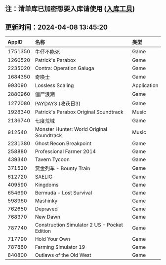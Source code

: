 ## 注：清单库已加密想要入库请使用 ([入库工具](https://github.com/BlankTMing/ManifestAutoUpdate/releases))

## 更新时间：2024-04-08 13:45:20
| AppID | 名称 | 类型  |
| :-------------------- | :----------------------------- | :----------- |
| 1751350 | 牛仔不能死| Game |
| 1260520 | Patrick's Parabox| Game |
| 2235020 | Contra: Operation Galuga| Game |
| 1684350 | 奇唤士| Game |
| 993090 | Lossless Scaling| Application |
| 2880960 | 僵尸浪潮| Game |
| 1272080 | PAYDAY3 (收获日3)  | Game |
| 1928340 | Patrick's Parabox Original Soundtrack| Music |
| 2136740 | 七度荒域| Game |
| 912540 | Monster Hunter: World Original Soundtrack| Music |
| 2231380 | Ghost Recon Breakpoint| Game |
| 258880 | Professional Farmer 2014| Game |
| 439340 | Tavern Tycoon| Game |
| 371520 | 赏金列车 - Bounty Train| Game |
| 612720 | SAELIG| Game |
| 409590 | Kingdoms| Game |
| 654690 | Bermuda - Lost Survival| Game |
| 598960 | Mashinky| Game |
| 762650 | Depraved| Game |
| 768370 | New Dawn| Game |
| 787740 | Construction Simulator 2 US - Pocket Edition| Game |
| 717790 | Hold Your Own| Game |
| 787860 | Farming Simulator 19| Game |
| 840800 | Outlaws of the Old West| Game |
